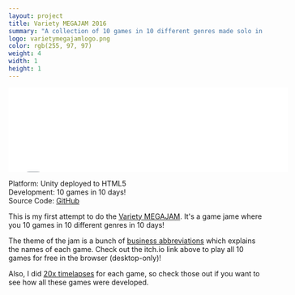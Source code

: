 ```yaml
---
layout: project
title: Variety MEGAJAM 2016
summary: "A collection of 10 games in 10 different genres made solo in 10 days, for the <a href='https://itch.io/jam/variety-megajam-3'>Variety MEGAJAM</a>."
logo: varietymegajamlogo.png
color: rgb(255, 97, 97)
weight: 4
width: 1
height: 1
---
```


<iframe src="//itch.io/embed/49509?linkback=true" 
  width="552" height="167" frameborder="0"></iframe>
  
Platform: Unity deployed to HTML5  
Development: 10 games in 10 days!  
Source Code: [GitHub](https://github.com/foolmoron/Variety-MEGAJAM-2016)  

This is my first attempt to do the [Variety MEGAJAM](https://itch.io/jam/variety-megajam-3). It's a game jame where you 10 games in 10 different genres in 10 days!  

The theme of the jam is a bunch of [business abbreviations](https://en.wikipedia.org/wiki/List_of_business_and_finance_abbreviations) which explains the names of each game. Check out the itch.io link above to play all 10 games for free in the browser (desktop-only)!  

Also, I did [20x timelapses](/words/timelapses) for each game, so check those out if you want to see how all these games were developed.